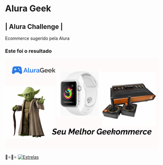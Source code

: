 # Alura Geek

## | Alura Challenge |

Ecommerce sugerido pela Alura

### Este foi o resultado

[![Alura Geek](app/public/img/cards/card.png)](https://euclides981.github.io/geek)

🌟⭐🌟⭐ [![Estrelas](https://shields.io/badge/Estrelas-Veja%20quem%20já%20%20deu%20estrelas%20%20E%20Deixe%20a%20sua%20Também-red)](https://github.com/euclides981/geek/stargazers)
